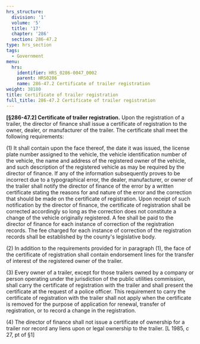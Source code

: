 ```yaml
---
hrs_structure:
  division: '1'
  volume: '5'
  title: '17'
  chapter: '286'
  section: 286-47.2
type: hrs_section
tags:
  - Government
menu:
  hrs:
    identifier: HRS_0286-0047_0002
    parent: HRS0286
    name: 286-47.2 Certificate of trailer registration
weight: 38180
title: Certificate of trailer registration
full_title: 286-47.2 Certificate of trailer registration
---
```

**[§286-47.2] Certificate of trailer registration.** Upon the registration of a trailer, the director of finance shall issue a certificate of registration to the owner, dealer, or manufacturer of the trailer. The certificate shall meet the following requirements:

(1) It shall contain upon the face thereof, the date it was issued, the license plate number assigned to the vehicle, the vehicle identification number of the vehicle, the name and address of the registered owner of the vehicle, and such description of the registered vehicle as may be required by the director of finance. If any of the information subsequently proves to be incorrect due to a typographical error, the dealer, manufacturer, or owner of the trailer shall notify the director of finance of the error by a written certificate stating the reasons for and nature of the error and the correction that should be made on the certificate of registration. Upon receipt of such notification by the director of finance, the certificate of registration shall be corrected accordingly so long as the correction does not constitute a change of the vehicle originally registered. A fee shall be paid to the director of finance for each instance of correction of the registration records. The fee charged for each instance of correction of the registration records shall be established by the county's legislative body.

(2) In addition to the requirements provided for in paragraph (1), the face of the certificate of registration shall contain endorsement lines for the transfer of interest of the registered owner of the trailer.

(3) Every owner of a trailer, except for those trailers owned by a company or person operating under the jurisdiction of the public utilities commission, shall carry the certificate of registration with the trailer and shall present the certificate at the request of a police officer. This requirement to carry the certificate of registration with the trailer shall not apply when the certificate is removed for the purpose of application for renewal, transfer of registration, or to record a change in the registration.

(4) The director of finance shall not issue a certificate of ownership for a trailer nor record any liens upon or legal ownership to the trailer. [L 1985, c 27, pt of §1]